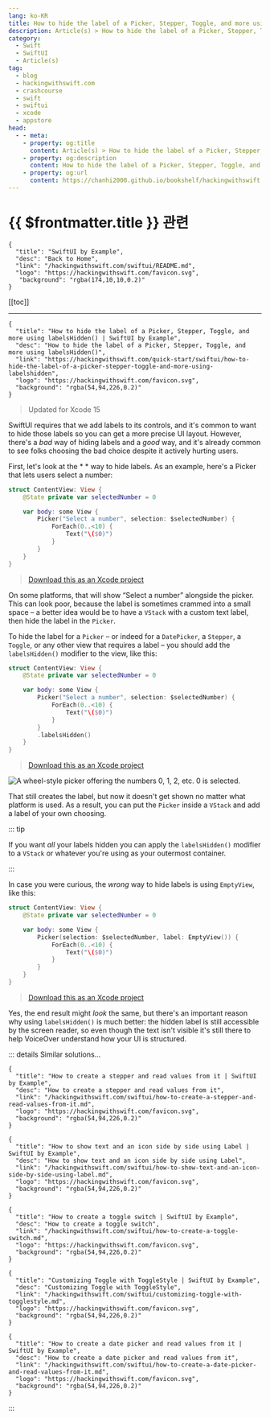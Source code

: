 ```yaml
---
lang: ko-KR
title: How to hide the label of a Picker, Stepper, Toggle, and more using labelsHidden()
description: Article(s) > How to hide the label of a Picker, Stepper, Toggle, and more using labelsHidden()
category:
  - Swift
  - SwiftUI
  - Article(s)
tag: 
  - blog
  - hackingwithswift.com
  - crashcourse
  - swift
  - swiftui
  - xcode
  - appstore
head:
  - - meta:
    - property: og:title
      content: Article(s) > How to hide the label of a Picker, Stepper, Toggle, and more using labelsHidden()
    - property: og:description
      content: How to hide the label of a Picker, Stepper, Toggle, and more using labelsHidden()
    - property: og:url
      content: https://chanhi2000.github.io/bookshelf/hackingwithswift.com/swiftui/how-to-hide-the-label-of-a-picker-stepper-toggle-and-more-using-labelshidden.html
---
```


# {{ $frontmatter.title }} 관련

```component VPCard
{
  "title": "SwiftUI by Example",
  "desc": "Back to Home",
  "link": "/hackingwithswift.com/swiftui/README.md",
  "logo": "https://hackingwithswift.com/favicon.svg",
   "background": "rgba(174,10,10,0.2)"
}
```

[[toc]]

---

```component VPCard
{
  "title": "How to hide the label of a Picker, Stepper, Toggle, and more using labelsHidden() | SwiftUI by Example",
  "desc": "How to hide the label of a Picker, Stepper, Toggle, and more using labelsHidden()",
  "link": "https://hackingwithswift.com/quick-start/swiftui/how-to-hide-the-label-of-a-picker-stepper-toggle-and-more-using-labelshidden",
  "logo": "https://hackingwithswift.com/favicon.svg",
  "background": "rgba(54,94,226,0.2)"
}
```

> Updated for Xcode 15

SwiftUI requires that we add labels to its controls, and it's common to want to hide those labels so you can get a more precise UI layout. However, there's a *bad* way of hiding labels and a *good* way, and it's already common to see folks choosing the bad choice despite it actively hurting users.

First, let's look at the *  * way to hide labels. As an example, here's a Picker that lets users select a number:

```swift
struct ContentView: View {
    @State private var selectedNumber = 0

    var body: some View {
        Picker("Select a number", selection: $selectedNumber) {
            ForEach(0..<10) {
                Text("\($0)")
            }
        }
    }
}
```

> [<FontIcon icon="fas fa-file-zipper"/>Download this as an Xcode project](https://hackingwithswift.com/files/projects/swiftui/how-to-hide-the-label-of-a-picker-stepper-toggle-and-more-using-labelshidden-1.zip)

On some platforms, that will show “Select a number” alongside the picker. This can look poor, because the label is sometimes crammed into a small space – a better idea would be to have a `VStack` with a custom text label, then hide the label in the `Picker`.

To hide the label for a `Picker` – or indeed for a `DatePicker`, a `Stepper`, a `Toggle`, or any other view that requires a label – you should add the `labelsHidden()` modifier to the view, like this:

```swift
struct ContentView: View {
    @State private var selectedNumber = 0

    var body: some View {
        Picker("Select a number", selection: $selectedNumber) {
            ForEach(0..<10) {
                Text("\($0)")
            }
        }
        .labelsHidden()        
    }
}
```

> [<FontIcon icon="fas fa-file-zipper"/>Download this as an Xcode project](https://hackingwithswift.com/files/projects/swiftui/how-to-hide-the-label-of-a-picker-stepper-toggle-and-more-using-labelshidden-2.zip)

![A wheel-style picker offering the numbers 0, 1, 2, etc. 0 is selected.](https://hackingwithswift.com/img/books/quick-start/swiftui/how-to-hide-the-label-of-a-picker-stepper-toggle-and-more-using-labelshidden-1~dark.png)

That still creates the label, but now it doesn't get shown no matter what platform is used. As a result, you can put the `Picker` inside a `VStack` and add a label of your own choosing.

::: tip

If you want *all* your labels hidden you can apply the `labelsHidden()` modifier to a `VStack` or whatever you're using as your outermost container.

:::

In case you were curious, the *wrong* way to hide labels is using `EmptyView`, like this:

```swift
struct ContentView: View {
    @State private var selectedNumber = 0

    var body: some View {
        Picker(selection: $selectedNumber, label: EmptyView()) {
            ForEach(0..<10) {
                Text("\($0)")
            }
        }
    }
}
```

> [<FontIcon icon="fas fa-file-zipper"/>Download this as an Xcode project](https://hackingwithswift.com/files/projects/swiftui/how-to-hide-the-label-of-a-picker-stepper-toggle-and-more-using-labelshidden-3.zip)

Yes, the end result might *look* the same, but there's an important reason why using `labelsHidden()` is much better: the hidden label is still accessible by the screen reader, so even though the text isn't visible it's still there to help VoiceOver understand how your UI is structured.

::: details Similar solutions…

```component VPCard
{
  "title": "How to create a stepper and read values from it | SwiftUI by Example",
  "desc": "How to create a stepper and read values from it",
  "link": "/hackingwithswift.com/swiftui/how-to-create-a-stepper-and-read-values-from-it.md",
  "logo": "https://hackingwithswift.com/favicon.svg",
  "background": "rgba(54,94,226,0.2)"
}
```

```component VPCard
{
  "title": "How to show text and an icon side by side using Label | SwiftUI by Example",
  "desc": "How to show text and an icon side by side using Label",
  "link": "/hackingwithswift.com/swiftui/how-to-show-text-and-an-icon-side-by-side-using-label.md",
  "logo": "https://hackingwithswift.com/favicon.svg",
  "background": "rgba(54,94,226,0.2)"
}
```

```component VPCard
{
  "title": "How to create a toggle switch | SwiftUI by Example",
  "desc": "How to create a toggle switch",
  "link": "/hackingwithswift.com/swiftui/how-to-create-a-toggle-switch.md",
  "logo": "https://hackingwithswift.com/favicon.svg",
  "background": "rgba(54,94,226,0.2)"
}
```

```component VPCard
{
  "title": "Customizing Toggle with ToggleStyle | SwiftUI by Example",
  "desc": "Customizing Toggle with ToggleStyle",
  "link": "/hackingwithswift.com/swiftui/customizing-toggle-with-togglestyle.md",
  "logo": "https://hackingwithswift.com/favicon.svg",
  "background": "rgba(54,94,226,0.2)"
}
```

```component VPCard
{
  "title": "How to create a date picker and read values from it | SwiftUI by Example",
  "desc": "How to create a date picker and read values from it",
  "link": "/hackingwithswift.com/swiftui/how-to-create-a-date-picker-and-read-values-from-it.md",
  "logo": "https://hackingwithswift.com/favicon.svg",
  "background": "rgba(54,94,226,0.2)"
}
```

:::


